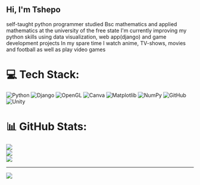## Hi, I'm Tshepo

self-taught python programmer
studied Bsc mathematics and applied mathematics at the university of the free state
I'm currently improving my python skills using data visualization, web app(django) and game development projects
In my spare time I watch anime, TV-shows, movies and football as well as play video games


 
# 💻 Tech Stack:
![Python](https://img.shields.io/badge/python-3670A0?style=for-the-badge&logo=python&logoColor=ffdd54) ![Django](https://img.shields.io/badge/django-%23092E20.svg?style=for-the-badge&logo=django&logoColor=white) ![OpenGL](https://img.shields.io/badge/OpenGL-%23FFFFFF.svg?style=for-the-badge&logo=opengl) ![Canva](https://img.shields.io/badge/Canva-%2300C4CC.svg?style=for-the-badge&logo=Canva&logoColor=white) ![Matplotlib](https://img.shields.io/badge/Matplotlib-%23ffffff.svg?style=for-the-badge&logo=Matplotlib&logoColor=black) ![NumPy](https://img.shields.io/badge/numpy-%23013243.svg?style=for-the-badge&logo=numpy&logoColor=white) ![GitHub](https://img.shields.io/badge/github-%23121011.svg?style=for-the-badge&logo=github&logoColor=white) ![Unity](https://img.shields.io/badge/unity-%23000000.svg?style=for-the-badge&logo=unity&logoColor=white)
# 📊 GitHub Stats:
![](https://github-readme-stats.vercel.app/api?username=Tshemai&theme=dark&hide_border=false&include_all_commits=false&count_private=false)<br/>
![](https://nirzak-streak-stats.vercel.app/?user=Tshemai&theme=dark&hide_border=false)<br/>
![](https://github-readme-stats.vercel.app/api/top-langs/?username=Tshemai&theme=dark&hide_border=false&include_all_commits=false&count_private=false&layout=compact)

---
[![](https://visitcount.itsvg.in/api?id=Tshemai&icon=0&color=0)](https://visitcount.itsvg.in)

<!-- Proudly created with GPRM ( https://gprm.itsvg.in ) -->
